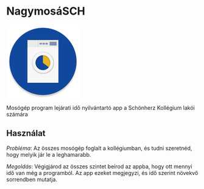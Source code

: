 # NagymosáSCH

![Logó](icons/app-icon-192.png)

Mosógép program lejárati idő nyilvántartó app a Schönherz Kollégium lakói számára

## Használat

_Probléma_: Az összes mosógép foglalt a kollégiumban, és tudni szeretnéd, hogy melyik jár le a leghamarabb.

_Megoldás_: Végigjárod az összes szintet beírod az appba, hogy ott mennyi idő van még a programból. Az app ezeket megjegyzi, és idő szerint növekvő sorrendben mutatja.
